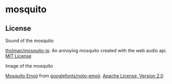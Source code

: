 # mosquito



## License

Sound of the mosquito

[tholman/mosquito-js](https://github.com/tholman/mosquito-js): An annoying mosquito created with the web audio api. [MIT License](https://opensource.org/licenses/mit-license.php)

Image of the mosquito

[Mosquito Emoji](https://github.com/googlefonts/noto-emoji/blob/5628587386c78161f87aa2ca9ddee37c2e8ea212/svg/emoji_u1f99f.svg) from [googlefonts/noto-emoji](https://github.com/googlefonts/noto-emoji). [Apache License, Version 2.0](https://www.apache.org/licenses/LICENSE-2.0)
